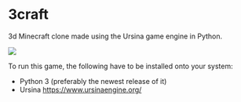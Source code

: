 # 3craft

3d Minecraft clone made using the Ursina game engine in Python.

![](result.png)

To run this game, the following have to be installed onto your system:
- Python 3 (preferably the newest release of it)
- Ursina https://www.ursinaengine.org/

